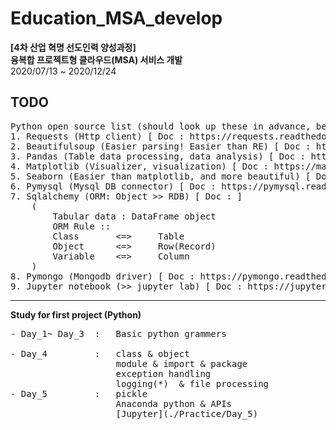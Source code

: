 # Education_MSA_develop
**[4차 산업 혁명 선도인력 양성과정]** <br>
**융복합 프로젝트형 클라우드(MSA) 서비스 개발** <br>
2020/07/13 ~ 2020/12/24<br>


**TODO**<br>
------
<pre>
Python open source list (should look up these in advance, before the class)
1. Requests (Http client) [ Doc : https://requests.readthedocs.io/en/master/ ]
2. Beautifulsoup (Easier parsing! Easier than RE) [ Doc : https://www.crummy.com/software/BeautifulSoup/ ]
3. Pandas (Table data processing, data analysis) [ Doc : https://pandas.pydata.org/ ]
4. Matplotlib (Visualizer, visualization) [ Doc : https://matplotlib.org/ ]
5. Seaborn (Easier than matplotlib, and more beautiful) [ Doc : https://seaborn.pydata.org/ ]
6. Pymysql (Mysql DB connector) [ Doc : https://pymysql.readthedocs.io/en/latest/ ]
7. Sqlalchemy (ORM: Object >> RDB) [ Doc : ]
    (
        Tabular data : DataFrame object
        ORM Rule :: 
        Class       <=>     Table
        Object      <=>     Row(Record)
        Variable    <=>     Column
    )
8. Pymongo (Mongodb driver) [ Doc : https://pymongo.readthedocs.io/en/stable/ ]
9. Jupyter notebook (>> jupyter lab) [ Doc : https://jupyter-notebook.readthedocs.io/en/stable/] [ For vscode : https://code.visualstudio.com/docs/python/jupyter-support ]
</pre>


------
**Study for first project (Python)**
<pre>
- Day_1~ Day_3  :   Basic python grammers<br>
- Day_4         :   class & object
                    module & import & package
                    exception handling
                    logging(*)  & file processing
- Day_5         :   pickle
                    Anaconda python & APIs
                    [Jupyter](./Practice/Day_5)

</pre>


